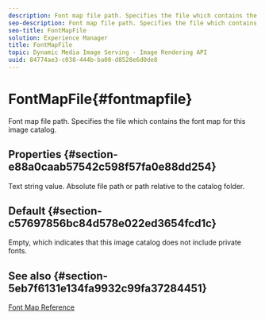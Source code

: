 ```yaml
---
description: Font map file path. Specifies the file which contains the font map for this image catalog.
seo-description: Font map file path. Specifies the file which contains the font map for this image catalog.
seo-title: FontMapFile
solution: Experience Manager
title: FontMapFile
topic: Dynamic Media Image Serving - Image Rendering API
uuid: 84774ae3-c038-444b-ba00-d8528e6d0de8
---
```


# FontMapFile{#fontmapfile}

Font map file path. Specifies the file which contains the font map for this image catalog.

## Properties {#section-e88a0caab57542c598f57fa0e88dd254}

Text string value. Absolute file path or path relative to the catalog folder.

## Default {#section-c57697856bc84d578e022ed3654fcd1c}

Empty, which indicates that this image catalog does not include private fonts.

## See also {#section-5eb7f6131e134fa9932c99fa37284451}

[Font Map Reference](../../../../../is-api/image-catalog/image-serving-api-ref/c-image-catalog-reference/c-font-map-reference/c-font-map-reference.md#concept-f81f319d03c646c5a8ef87b3277dd37d) 

